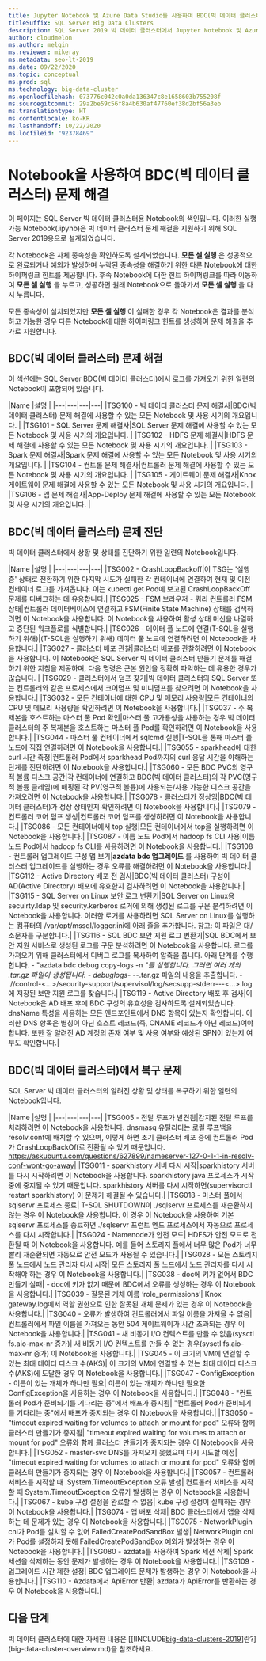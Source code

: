 ```yaml
---
title: Jupyter Notebook 및 Azure Data Studio를 사용하여 BDC(빅 데이터 클러스터) 문제 해결
titleSuffix: SQL Server Big Data Clusters
description: SQL Server 2019 빅 데이터 클러스터에서 Jupyter Notebook 및 Azure Data Studio를 사용하여 BDC 문제를 해결합니다.
author: cloudmelon
ms.author: melqin
ms.reviewer: mikeray
ms.metadata: seo-lt-2019
ms.date: 09/22/2020
ms.topic: conceptual
ms.prod: sql
ms.technology: big-data-cluster
ms.openlocfilehash: 073776c042c0a0da136347c8e1658603b755208f
ms.sourcegitcommit: 29a2be59c56f8a4b630af47760ef38d2bf56a3eb
ms.translationtype: HT
ms.contentlocale: ko-KR
ms.lasthandoff: 10/22/2020
ms.locfileid: "92378469"
---
```

# <a name="troubleshooting-big-data-clusters-bdc-with-notebooks"></a>Notebook을 사용하여 BDC(빅 데이터 클러스터) 문제 해결

이 페이지는 SQL Server 빅 데이터 클러스터용 Notebook의 색인입니다. 이러한 실행 가능 Notebook(.ipynb)은 빅 데이터 클러스터 문제 해결을 지원하기 위해 SQL Server 2019용으로 설계되었습니다.

각 Notebook은 자체 종속성을 확인하도록 설계되었습니다. **모든 셀 실행** 은 성공적으로 완료되거나 예외가 발생하며 누락된 종속성을 해결하기 위한 다른 Notebook에 대한 하이퍼링크 힌트를 제공합니다. 후속 Notebook에 대한 힌트 하이퍼링크를 따라 이동하여 **모든 셀 실행** 을 누르고, 성공하면 원래 Notebook으로 돌아가서 **모든 셀 실행** 을 다시 누릅니다.

모든 종속성이 설치되었지만 **모든 셀 실행** 이 실패한 경우 각 Notebook은 결과를 분석하고 가능한 경우 다른 Notebook에 대한 하이퍼링크 힌트를 생성하여 문제 해결을 추가로 지원합니다.


## <a name="troubleshooting-big-data-cluster-bdc"></a>BDC(빅 데이터 클러스터) 문제 해결

이 섹션에는 SQL Server BDC(빅 데이터 클러스터)에서 로그를 가져오기 위한 일련의 Notebook이 포함되어 있습니다.

|Name |설명 |
|---|---|---|---|
|TSG100 - 빅 데이터 클러스터 문제 해결사|BDC(빅 데이터 클러스터) 문제 해결에 사용할 수 있는 모든 Notebook 및 사용 시기의 개요입니다.  |
|TSG101 - SQL Server 문제 해결사|SQL Server 문제 해결에 사용할 수 있는 모든 Notebook 및 사용 시기의 개요입니다.  |
|TSG102 - HDFS 문제 해결사|HDFS 문제 해결에 사용할 수 있는 모든 Notebook 및 사용 시기의 개요입니다.  |
|TSG103 - Spark 문제 해결사|Spark 문제 해결에 사용할 수 있는 모든 Notebook 및 사용 시기의 개요입니다.  |
|TSG104 - 컨트롤 문제 해결사|컨트롤러 문제 해결에 사용할 수 있는 모든 Notebook 및 사용 시기의 개요입니다.  |
|TSG105 - 게이트웨이 문제 해결사|Knox 게이트웨이 문제 해결에 사용할 수 있는 모든 Notebook 및 사용 시기의 개요입니다.  |
|TSG106 - 앱 문제 해결사|App-Deploy 문제 해결에 사용할 수 있는 모든 Notebook 및 사용 시기의 개요입니다.  |



## <a name="diagnose-issues-from-big-data-clusters-bdc"></a>BDC(빅 데이터 클러스터) 문제 진단

빅 데이터 클러스터에서 상황 및 상태를 진단하기 위한 일련의 Notebook입니다.

|Name |설명 |
|---|---|---|---|
|TSG002 - CrashLoopBackoff|이 TSG는 '실행 중' 상태로 전환하기 위한 마지막 시도가 실패한 각 컨테이너에 연결하여 현재 및 이전 컨테이너 로그를 가져옵니다. 이는 kubectl get Pod에 보고된 CrashLoopBackOff 문제를 디버그하는 데 유용합니다.|
|TSG025 - FSM 브라우저 - 쿼리 컨트롤러 FSM 상태|컨트롤러 데이터베이스에 연결하고 FSM(Finite State Machine) 상태를 검색하려면 이 Notebook을 사용합니다. 이 Notebook을 사용하여 활성 상태 머신을 나열하고 중단된 워크플로를 식별합니다.|
|TSG026 - 데이터 풀 노드에 연결(T-SQL을 실행하기 위해)|(T-SQL을 실행하기 위해) 데이터 풀 노드에 연결하려면 이 Notebook을 사용합니다.|
|TSG027 - 클러스터 배포 관찰|클러스터 배포를 관찰하려면 이 Notebook을 사용합니다. 이 Notebook은 SQL Server 빅 데이터 클러스터 만들기 문제를 해결하기 위한 지침을 제공하며, 다음 명령은 근본 원인을 정확히 파악하는 데 유용한 경우가 많습니다. |
|TSG029 - 클러스터에서 덤프 찾기|빅 데이터 클러스터의 SQL Server 또는 컨트롤러와 같은 프로세스에서 코어덤프 및 미니덤프를 찾으려면 이 Notebook을 사용합니다.|
|TSG032 - 모든 컨테이너에 대한 CPU 및 메모리 사용량|모든 컨테이너의 CPU 및 메모리 사용량을 확인하려면 이 Notebook을 사용합니다.|
|TSG037 - 주 복제본을 호스트하는 마스터 풀 Pod 확인|마스터 풀 고가용성을 사용하는 경우 빅 데이터 클러스터의 주 복제본을 호스트하는 마스터 풀 Pod를 확인하려면 이 Notebook을 사용합니다.|
|TSG044 - 마스터 풀 컨테이너에서 sqlcmd 실행|T-SQL을 통해 마스터 풀 노드에 직접 연결하려면 이 Notebook을 사용합니다.|
|TSG055 - sparkhead에 대한 curl 시간 측정|컨트롤러 Pod에서 sparkhead Pod까지의 curl 응답 시간을 이해하는 단계를 진단하려면 이 Notebook을 사용합니다.|
|TSG060 - 모든 BDC PVC의 영구적 볼륨 디스크 공간|각 컨테이너에 연결하고 BDC(빅 데이터 클러스터)의 각 PVC(영구적 볼륨 클레임)에 매핑된 각 PV(영구적 볼륨)에 사용되는/사용 가능한 디스크 공간을 가져오려면 이 Notebook을 사용합니다.|
|TSG078 - 클러스터가 정상임|BDC(빅 데이터 클러스터)가 정상 상태인지 확인하려면 이 Notebook을 사용합니다.|
|TSG079 - 컨트롤러 코어 덤프 생성|컨트롤러 코어 덤프를 생성하려면 이 Notebook을 사용합니다.|
|TSG086 - 모든 컨테이너에서 top 실행|모든 컨테이너에서 top을 실행하려면 이 Notebook을 사용합니다.|
|TSG087 - 이름 노드 Pod에서 hadoop fs CLI 사용|이름 노드 Pod에서 hadoop fs CLI를 사용하려면 이 Notebook을 사용합니다.|
|TSG108 - 컨트롤러 업그레이드 구성 맵 보기|**azdata bdc 업그레이드** 를 사용하여 빅 데이터 클러스터 업그레이드를 실행하는 경우 오류를 해결하려면 이 Notebook을 사용합니다.|
|TSG112 - Active Directory 배포 전 검사|BDC(빅 데이터 클러스터) 구성이 AD(Active Directory) 배포에 유효한지 검사하려면 이 Notebook을 사용합니다.|
|TSG115 - SQL Server on Linux 보안 로그 변환기|SQL Server on Linux용 secuirty.ldap 및 security.kerberos 로거에 의해 생성된 로그를 구문 분석하려면 이 Notebook을 사용합니다. 이러한 로거를 사용하려면 SQL Server on Linux를 실행하는 컴퓨터의 /var/opt/mssql/logger.ini에 아래 줄을 추가합니다. 참고: 이 파일은 대/소문자를 구분합니다.|
|TSG116 - SQL BDC 보안 지원 로그 변환기|SQL BDC에서 보안 지원 서비스로 생성된 로그를 구문 분석하려면 이 Notebook을 사용합니다. 로그를 가져오기 위해 클러스터에서 디버그 로그를 복사하여 압축을 풉니다. 아래 단계를 수행합니다. - "azdata bdc debug copy-logs -n <namespace> *"를 실행합니다. 그러면 여러 개의 .tar.gz 파일이 생성됩니다. - debuglogs-* <namespace>-<date>-<time>.tar.gz 파일의 내용을 추출합니다. - ./<namespace>/control-<…>/security-support/supervisol/log/secsupp-stderr---<…>.log에 저장된 보안 지원 로그를 찾습니다.|
|TSG119 - Active Directory 배포 후 검사|이 Notebook은 AD 배포 후에 BDC 구성의 유효성을 검사하도록 설계되었습니다. dnsName 특성을 사용하는 모든 엔드포인트에서 DNS 항목이 있는지 확인합니다. 이러한 DNS 항목은 별칭이 아닌 호스트 레코드(즉, CNAME 레코드가 아닌 레코드)여야 합니다. 또한 잘 알려진 AD 계정의 존재 여부 및 사용 여부와 예상된 SPN이 있는지 여부도 확인합니다.|






## <a name="repair-issues-from-big-data-clusters-bdc"></a>BDC(빅 데이터 클러스터)에서 복구 문제

SQL Server 빅 데이터 클러스터의 알려진 상황 및 상태를 복구하기 위한 일련의 Notebook입니다.

|Name |설명 |
|---|---|---|---|
|TSG005 - 전달 루프가 발견됨|감지된 전달 루프를 처리하려면 이 Notebook을 사용합니다. dnsmasq 유틸리티는 로컬 루프백을 resolv.conf에 배치할 수 있으며, 이렇게 하면 초기 클러스터 배포 중에 컨트롤러 Pod가 CrashLoopBackOff로 전환될 수 있기 때문입니다. https://askubuntu.com/questions/627899/nameserver-127-0-1-1-in-resolv-conf-wont-go-away|
|TSG011 - sparkhistory 서버 다시 시작|sparkhistory 서버를 다시 시작하려면 이 Notebook을 사용합니다. sparkhistory java 프로세스가 시작 중에 중지될 수 있기 때문입니다. sparkhistory 서버를 다시 시작하면(supervisorctl restart sparkhistory) 이 문제가 해결될 수 있습니다.|
|TSG018 - 마스터 풀에서 sqlservr 프로세스 종료| T-SQL SHUTDOWN이 ./sqlservr 프로세스를 재순환하지 않는 경우 이 Notebook을 사용합니다. 이 경우 이 Notebook을 사용하여 기본 sqlservr 프로세스를 종료하면 ./sqlservr 프런트 엔드 프로세스에서 자동으로 프로세스를 다시 시작합니다.|
|TSG024 - Namenode가 안전 모드| HDFS가 안전 모드로 전환될 때 이 Notebook을 사용합니다. 예를 들어 스토리지 풀에서 너무 많은 Pod가 너무 빨리 재순환되면 자동으로 안전 모드가 사용될 수 있습니다.|
|TSG028 - 모든 스토리지 풀 노드에서 노드 관리자 다시 시작| 모든 스토리지 풀 노드에서 노드 관리자를 다시 시작해야 하는 경우 이 Notebook을 사용합니다.|
|TSG038 - doc에 키가 없어서 BDC 만들기 실패| \- doc에 키가 없기 때문에 BDC에서 오류를 생성하는 경우 이 Notebook을 사용합니다.|
|TSG039 - 잘못된 개체 이름 ‘role_permissions’| Knox gateway.log에서 역할 권한으로 인한 잘못된 개체 문제가 있는 경우 이 Notebook을 사용합니다.|
|TSG040 - 오류가 발생하여 컨트롤러에서 파일 이름을 가져올 수 없음| 컨트롤러에서 파일 이름을 가져오는 동안 504 게이트웨이가 시간 초과되는 경우 이 Notebook을 사용합니다.|
|TSG041 - 새 비동기 I/O 컨텍스트를 만들 수 없음(sysctl fs.aio-max-nr 증가)| 새 비동기 I/O 컨텍스트를 만들 수 없는 경우(sysctl fs.aio-max-nr 증가) 이 Notebook을 사용합니다.|
|TSG045 - 이 크기의 VM에 연결할 수 있는 최대 데이터 디스크 수(AKS)| 이 크기의 VM에 연결할 수 있는 최대 데이터 디스크 수(AKS)에 도달한 경우 이 Notebook을 사용합니다.|
|TSG047 - ConfigException - 이름이 있는 개체가 하나만 필요| 이름이 있는 개체가 하나만 필요한 ConfigException을 사용하는 경우 이 Notebook을 사용합니다.|
|TSG048 - "컨트롤러 Pod가 준비되기를 기다리는 중"에서 배포가 중지됨| "컨트롤러 Pod가 준비되기를 기다리는 중"에서 배포가 중지되는 경우 이 Notebook을 사용합니다.|
|TSG050 - "timeout expired waiting for volumes to attach or mount for pod" 오류와 함께 클러스터 만들기가 중지됨| "timeout expired waiting for volumes to attach or mount for pod" 오류와 함께 클러스터 만들기가 중지되는 경우 이 Notebook을 사용합니다.|
|TSG052 - master-svc DNS를 가져오지 못했으며 다시 시도할 예정| "timeout expired waiting for volumes to attach or mount for pod" 오류와 함께 클러스터 만들기가 중지되는 경우 이 Notebook을 사용합니다.|
|TSG057 - 컨트롤러 서비스를 시작할 때 .System.TimeoutException 오류 발생| 컨트롤러 서비스를 시작할 때 System.TimeoutException 오류가 발생하는 경우 이 Notebook을 사용합니다.|
|TSG067 - kube 구성 설정을 완료할 수 없음| kube 구성 설정이 실패하는 경우 이 Notebook을 사용합니다.|
|TSG074 - 앱 배포 삭제| BDC 클러스터에서 앱을 삭제하는 데 문제가 있는 경우 이 Notebook을 사용합니다.|
|TSG075 - NetworkPlugin cni가 Pod를 설치할 수 없어 FailedCreatePodSandBox 발생| NetworkPlugin cni가 Pod를 설정하지 못해 FailedCreatePodSandBox 예외가 발생하는 경우 이 Notebook을 사용합니다.|
|TSG080 - azdata를 사용하여 Spark 세션 삭제| Spark 세션을 삭제하는 동안 문제가 발생하는 경우 이 Notebook을 사용합니다.|
|TSG109 - 업그레이드 시간 제한 설정| BDC 업그레이드 문제가 발생하는 경우 이 Notebook을 사용합니다.|
|TSG110 - Azdata에서 ApiError 반환| azdata가 ApiError를 반환하는 경우 이 Notebook을 사용합니다.|

## <a name="next-steps"></a>다음 단계

빅 데이터 클러스터에 대한 자세한 내용은 [[!INCLUDE[big-data-clusters-2019](../includes/ssbigdataclusters-ss-nover.md)]란?](big-data-cluster-overview.md)을 참조하세요.

